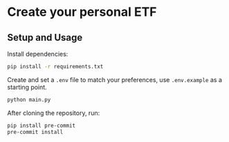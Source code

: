 # Create your personal ETF


## Setup and Usage

Install dependencies:

```sh
pip install -r requirements.txt
```

Create and set a `.env` file to match your preferences, use `.env.example` as a starting point.

```sh
python main.py
```

After cloning the repository, run:
```sh
pip install pre-commit
pre-commit install
```
